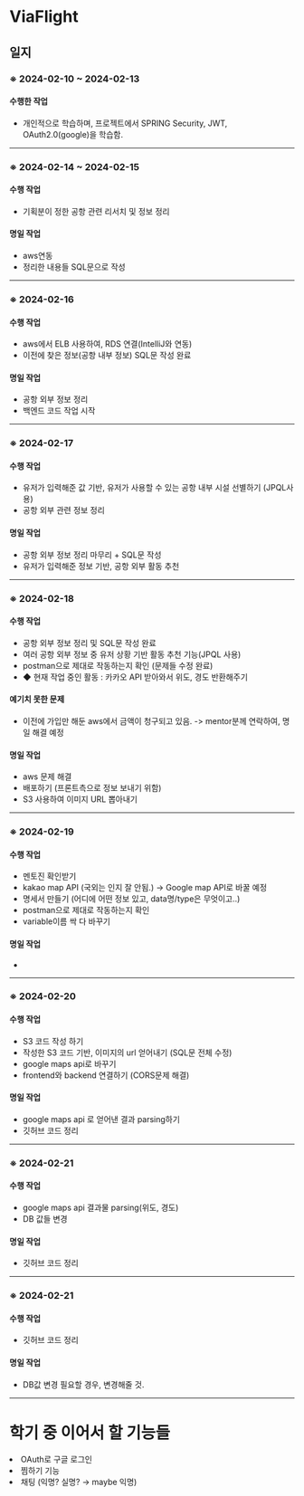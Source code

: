 <!DOCTYPE html>
<html>
<head>


<h1>ViaFlight</h1>

<h2>일지</h2>

<h3>※ 2024-02-10 ~ 2024-02-13</h3>

<h4>수행한 작업</h4>
<ul>
  <li>개인적으로 학습하며, 프로젝트에서 SPRING Security, JWT, OAuth2.0(google)을 학습함.</li>
</ul>
<hr>

<h3>※ 2024-02-14 ~ 2024-02-15</h3>

<h4>수행 작업</h4>
<ul>
  <li>기획분이 정한 공항 관련 리서치 및 정보 정리</li>
</ul>

<h4>명일 작업</h4>
<ul>
  <li> aws연동 </li>
  <li> 정리한 내용들 SQL문으로 작성</li>
</ul>

<hr>

<h3>※ 2024-02-16</h3>

<h4>수행 작업</h4>
<ul>
  <li>aws에서 ELB 사용하여, RDS 연결(IntelliJ와 연동)</li>
  <li>이전에 찾은 정보(공항 내부 정보) SQL문 작성 완료</li>
</ul>

<h4>명일 작업</h4>
<ul>
  <li> 공항 외부 정보 정리 </li>
  <li> 백엔드 코드 작업 시작 </li>
</ul>

<hr>

<h3>※ 2024-02-17</h3>

<h4>수행 작업</h4>
<ul>
  <li> 유저가 입력해준 값 기반, 유저가 사용할 수 있는 공항 내부 시설 선별하기 (JPQL사용) </li>
  <li> 공항 외부 관련 정보 정리 </li>
</ul>

<h4>명일 작업</h4>
<ul>
  <li> 공항 외부 정보 정리 마무리 + SQL문 작성 </li>
  <li> 유저가 입력해준 정보 기반, 공항 외부 활동 추천 </li>
</ul>

<hr>

<h3>※ 2024-02-18</h3>

<h4>수행 작업</h4>
<ul>
  <li> 공항 외부 정보 정리 및 SQL문 작성 완료 </li>
  <li> 여러 공항 외부 정보 중 유저 상황 기반 활동 추천 기능(JPQL 사용)</li> 
  <li> postman으로 제대로 작동하는지 확인 (문제들 수정 완료) </li>
  <li> ◆ 현재 작업 중인 활동 : 카카오 API 받아와서 위도, 경도 반환해주기</li>
</ul>

<h4>예기치 못한 문제</h4>
<ul>
  <li> 이전에 가입만 해둔 aws에서 금액이 청구되고 있음. -> mentor분께 연락하여, 명일 해결 예정</li>
</ul>

<h4>명일 작업</h4>
<ul>
  <li>aws 문제 해결</li>
  <li>배포하기 (프론트측으로 정보 보내기 위함)</li>
  <li>S3 사용하여 이미지 URL 뽑아내기</li>
</ul>

<hr>

<h3>※ 2024-02-19</h3>

<h4>수행 작업</h4>
<ul>
  <li>멘토진 확인받기</li>
  <li>kakao map API (국외는 인지 잘 안됨.) -> Google map API로 바꿀 예정</li>
  <li>명세서 만들기 (어디에 어떤 정보 있고, data명/type은 무엇이고..)</li>
  <li> postman으로 제대로 작동하는지 확인 </li>  
  <li> variable이름 싹 다 바꾸기 </li>
</ul>

<h4>명일 작업</h4>
<ul>
  <li></li>
</ul>

<hr>

<h3>※ 2024-02-20</h3>

<h4>수행 작업</h4>
<ul>
  <li>S3 코드 작성 하기</li>
  <li>작성한 S3 코드 기반, 이미지의 url 얻어내기 (SQL문 전체 수정)</li>
  <li>google maps api로 바꾸기</li>
  <li>frontend와 backend 연결하기 (CORS문제 해결) </li>
</ul>

<h4>명일 작업</h4>
<ul>
  <li>google maps api 로 얻어낸 결과 parsing하기</li>
  <li>깃허브 코드 정리</li>
</ul>

<hr>

<h3>※ 2024-02-21</h3>

<h4>수행 작업</h4>
<ul>
  <li>google maps api 결과물 parsing(위도, 경도)</li>
  <li>DB 값들 변경</li>
</ul>

<h4>명일 작업</h4>
<ul>
  <li>깃허브 코드 정리</li>
</ul>

<hr>

<h3>※ 2024-02-21</h3>

<h4>수행 작업</h4>
<ul>
  <li>깃허브 코드 정리</li>
</ul>

<h4>명일 작업</h4>
<ul>
  <li>DB값 변경 필요할 경우, 변경해줄 것. </li>
</ul>

<hr>



<h1>학기 중 이어서 할 기능들</h1>
  <li> OAuth로 구글 로그인   </li>
  <li> 찜하기 기능 </li>
  <li> 채팅 (익명? 실명? → maybe 익명)   </li>

</body>
</html>
